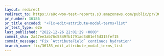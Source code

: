 ```yaml
---
layout: redirect
redirect_to: https://a8c-woo-test-reports.s3.amazonaws.com/public/pr/36186/e2e/index.html
pr_number: 36186
pr_title_encoded: "+Fix+edit+attribute+modal+terms+list"
pr_test_type: e2e
last_published: "2022-12-26 22:01:29 +0000"
commit_sha: 2a47ee3ab76c5849fb1791ad3401ef5d315fef15
commit_message: "Fix `AttributeField` continuos hydration"
branch_name: fix/36183_edit_attribute_modal_terms_list
---
```

